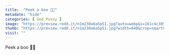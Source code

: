 ```yaml
---
title:  "Peek a boo 👀😍"
metadate: "hide"
categories: [ God Pussy ]
image: "https://preview.redd.it/n1m230a6a5p51.jpg?auto=webp&s=161c4c305a7f449d3d89e43355ee45ab794fca6f"
thumb: "https://preview.redd.it/n1m230a6a5p51.jpg?width=640&crop=smart&auto=webp&s=51765a1923364dee64a4c058520370c9b57dc4f3"
visit: ""
---
```

Peek a boo 👀😍
